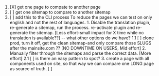 1. [X] get one page to compate to another page
2. [ ] get one sitemap to compare to another sitemap
3. [ ] add this to the CLI process
    To reduce the pages we can test on only english and not the rest of languages. 
        1. Disable the translation plugin, re-generate a sitemap, run the process. re-activate plugin and re-generate the sitemap. [Less effort-small impact for X time while no translation is available??]
            -- what other options do we have? 
                    1.1 [ ] clone prod, turn it off, get the clean sitemap-and only compare those SLUGS after the mainsite.com ?? [NO DOWNTIME ON USERS, Mid effort]
        2. Manually filter through the sitemaps and parse the correct data. [More effort]
            2.1  [ ] is there an easy pattern to spot?
        3. create a page with all components used on site, so that way we can compare one LONG page as source of truth.
            [ ] 

    
